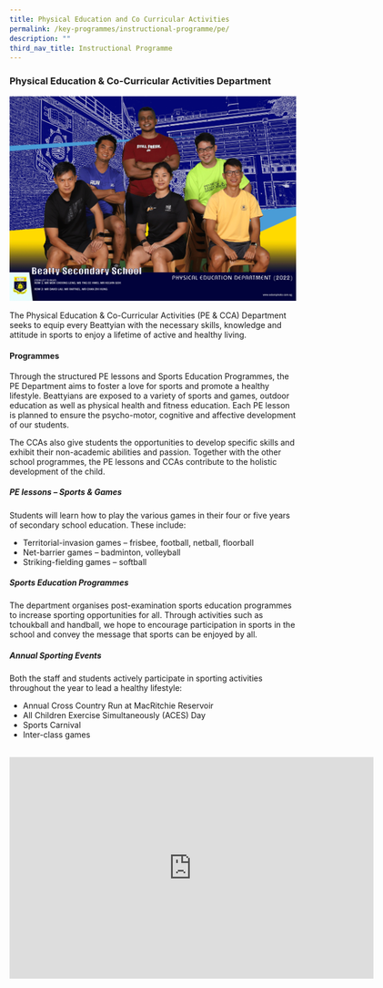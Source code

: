 ```yaml
---
title: Physical Education and Co Curricular Activities
permalink: /key-programmes/instructional-programme/pe/
description: ""
third_nav_title: Instructional Programme
---
```

### Physical Education &amp; Co-Curricular Activities Department

![](/images/Our%20People/physical-education-department-2.png)

The Physical Education &amp; Co-Curricular Activities (PE &amp; CCA) Department seeks to equip every Beattyian with the necessary skills, knowledge and attitude in sports to enjoy a lifetime of active and healthy living.

#### **Programmes**

Through the structured PE lessons and Sports Education Programmes, the PE Department aims to foster a love for sports and promote a healthy lifestyle. Beattyians are exposed to a variety of sports and games, outdoor education as well as physical health and fitness education. Each PE lesson is planned to ensure the psycho-motor, cognitive and affective development of our students.

The CCAs also give students the opportunities to develop specific skills and exhibit their non-academic abilities and passion. Together with the other school programmes, the PE lessons and CCAs contribute to the holistic development of the child.

##### **PE lessons – Sports &amp; Games**

Students will learn how to play the various games in their four or five years of secondary school education. These include:

-	Territorial-invasion games – frisbee, football, netball, floorball
-	Net-barrier games – badminton, volleyball
-	Striking-fielding games – softball

##### **Sports Education Programmes**

The department organises post-examination sports education programmes to increase sporting opportunities for all. Through activities such as tchoukball and handball, we hope to encourage participation in sports in the school and convey the message that sports can be enjoyed by all.

##### **Annual Sporting Events**

Both the staff and students actively participate in sporting activities throughout the year to lead a healthy lifestyle:

-	Annual Cross Country Run at MacRitchie Reservoir
-	All Children Exercise Simultaneously (ACES) Day
-	Sports Carnival
-	Inter-class games
<br><br>
<div align="center"><iframe src="https://docs.google.com/presentation/d/e/2PACX-1vTW14GRXXrf_yP8OKfRyg8gaFiUxJdQ1leNUiYgHRKgCwzq5V-OHJC6alUg02SbPIsmegNHC8yhAkbi/embed?start=true&amp;loop=true&amp;delayms=3000" frameborder="0" width="640" height="389" allowfullscreen="true"></iframe></div>